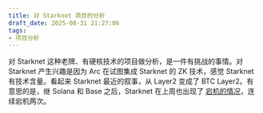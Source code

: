 ```yaml
---
title: 对 Starknet 项目的分析
draft_date: 2025-08-31 21:27:06
tags:
- 项目分析
---
```


对 Starknet 这种老牌、有硬核技术的项目做分析，是一件有挑战的事情。对 Starknet 产生兴趣是因为 Arc 在试图集成 Starknet 的 ZK 技术，感觉 Starknet 有技术含量。看起来 Starknet 最近的叙事，从 Layer2 变成了 BTC Layer2。有意思的是，继 Solana 和 Base 之后，Starknet 在上周也出现了 [宕机的情况](https://x.com/starknet/status/1962834863599317055?s=46)，连续宕机两次。



